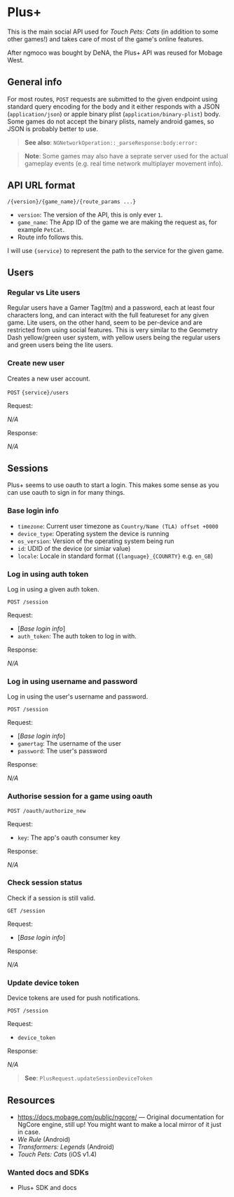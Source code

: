 # Plus+

This is the main social API used for *Touch Pets: Cats* (in addition to some other games!) and takes care of most of the game's online features.

After ngmoco was bought by DeNA, the Plus+ API was reused for Mobage West.

## General info

For most routes, `POST` requests are submitted to the given endpoint using standard query encoding for the body and it either responds with a JSON (`application/json`) or apple binary plist (`application/binary-plist`) body. Some games do not accept the binary plists, namely android games, so JSON is probably better to use.

> **See also**: `NGNetworkOperation::_parseResponse:body:error:`

> **Note**: Some games may also have a seprate server used for the actual gameplay events (e.g. real time network multiplayer movement info).

## API URL format

```
/{version}/{game_name}/{route_params ...}
```

* `version`: The version of the API, this is only ever `1`.
* `game_name`: The App ID of the game we are making the request as, for example `PetCat`.
* Route info follows this.

I will use `{service}` to represent the path to the service for the given game.

## Users

### Regular vs Lite users

Regular users have a Gamer Tag(tm) and a password, each at least four characters long, and can interact with the full featureset for any given game. Lite users, on the other hand, seem to be per-device and are restricted from using social features. This is very similar to the Geometry Dash yellow/green user system, with yellow users being the regular users and green users being the lite users.

### Create new user

Creates a new user account.

`POST` `{service}/users`

Request:

*N/A*

Response:

*N/A*

## Sessions

Plus+ seems to use oauth to start a login. This makes some sense as you can use oauth to sign in for many things.

### Base login info

* `timezone`: Current user timezone as `Country/Name (TLA) offset +0000`
* `device_type`: Operating system the device is running
* `os_version`: Version of the operating system being run
* `id`: UDID of the device (or simiar value)
* `locale`: Locale in standard format (`{language}_{COUNRTY}` e.g. `en_GB`)

### Log in using auth token

Log in using a given auth token.

```
POST /session
```

Request:

* \[*Base login info*\]
* `auth_token`: The auth token to log in with.

Response:

*N/A*

### Log in using username and password

Log in using the user's username and password.

```
POST /session
```

Request:

* \[*Base login info*\]
* `gamertag`: The username of the user
* `password`: The user's password

Response:

*N/A*

### Authorise session for a game using oauth

```
POST /oauth/authorize_new
```

Request:

* `key`: The app's oauth consumer key

Response:

*N/A*

### Check session status

Check if a session is still valid.

```
GET /session
```

Request:

* \[*Base login info*\]

Response:

*N/A*

### Update device token

Device tokens are used for push notifications.

```
POST /session
```

Request:

* `device_token`

Response:

*N/A*

> **See**: `PlusRequest.updateSessionDeviceToken`

## Resources

* https://docs.mobage.com/public/ngcore/ &mdash; Original documentation for NgCore engine, still up! You might want to make a local mirror of it just in case.
* *We Rule* (Android)
* *Transformers: Legends* (Android)
* *Touch Pets: Cats* (iOS v1.4)

### Wanted docs and SDKs

* Plus+ SDK and docs
